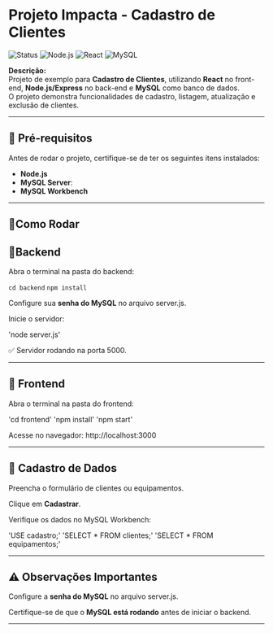 #  Projeto Impacta - Cadastro de Clientes

![Status](https://img.shields.io/badge/status-em%20desenvolvimento-yellow)
![Node.js](https://img.shields.io/badge/Back--end-Node.js-brightgreen)
![React](https://img.shields.io/badge/Front--end-React-blue)
![MySQL](https://img.shields.io/badge/Banco-MySQL-orange)

**Descrição:**  
Projeto de exemplo para **Cadastro de Clientes**, utilizando **React** no front-end, **Node.js/Express** no back-end e **MySQL** como banco de dados.  
O projeto demonstra funcionalidades de cadastro, listagem, atualização e exclusão de clientes.

---

## 🔧 Pré-requisitos

Antes de rodar o projeto, certifique-se de ter os seguintes itens instalados:

- **Node.js**
- **MySQL Server**: 
- **MySQL Workbench**
---

## 🚀Como Rodar

## 🔹Backend

Abra o terminal na pasta do backend:

`cd backend`
`npm install`



Configure sua  **senha do MySQL**  no arquivo server.js.

Inicie o servidor:

'node server.js'


✅ Servidor rodando na porta 5000.

---

## 🔹 Frontend

Abra o terminal na pasta do frontend:

'cd frontend'
'npm install'
'npm start'


Acesse no navegador: http://localhost:3000

---

## 📝 Cadastro de Dados

Preencha o formulário de clientes ou equipamentos.

Clique em  **Cadastrar**.

Verifique os dados no MySQL Workbench:

'USE cadastro;'
'SELECT * FROM clientes;'
'SELECT * FROM equipamentos;'

---

## ⚠️ Observações Importantes

Configure a **senha do MySQL** no arquivo server.js.

Certifique-se de que o **MySQL está rodando** antes de iniciar o backend.

---

